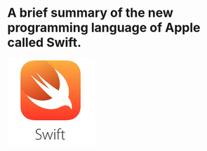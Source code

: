 # A brief summary of the new programming language of Apple called Swift.

![Swift Logo](img/swift.png)
